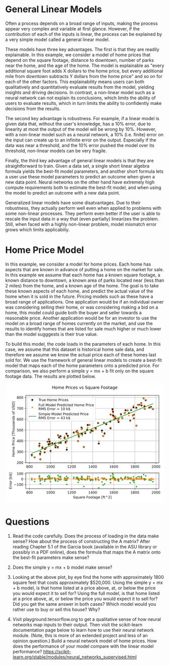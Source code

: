 # General Linear Models

Often a process depends on a broad range of inputs, making the process appear very complex and variable at first glance. However, if the contribution of each of the inputs is linear, the process can be explained by a very simple model called a general linear model.

These models have three key advantages. The first is that they are readily explainable. In this example, we consider a model of home prices that depend on the square footage, distance to downtown, number of parks near the home, and the age of the home. The model is explainable as "every additional square foot adds X dollars to the home price, but every additional mile from downtown subtracts Y dollars from the home price" and so on for each of the other factors. This explainability means users can both qualitatively and quantitatively evaluate results from the model, yielding insights and driving decisions. In contrast, a non-linear model such as a neural network can not explain its conclusions, which limits the ability of users to evaluate results, which in turn limits the ability to confidently make decisions from the results.

The second key advantage is robustness. For example, if a linear model is given data that, without the user's knowledge, has a 10% error, due to linearity at most the output of the model will be wrong by 10%. However, with a non-linear model such as a neural network, a 10% (i.e. finite) error on the input can create up to an infinite error on the output. Especially if the data was near a threshold, and the 10% error pushed the model over its threshold, non-linear models can be very fragile.

Finally, the third key advantage of general linear models is that they are straightforward to train. Given a data set, a single short linear algebra formula yields the best-fit model parameters, and another short formula lets a user use these model parameters to predict an outcome when given a new data point. Neural networks on the other hand have extremely high compute requirements both to estimate the best-fit model, and when using the model to predict an outcome with a new data point.

Generalized linear models have some disatvantages. Due to their robustness, they actually perform well even when applied to problems with some non-linear processes. They perform even better if the user is able to rescale the input data in a way that (even partially) linearizes the problem. Still, when faced with a highly non-linear problem, model mismatch error grows which limits applicabiliy.

# Home Price Model

In this example, we consider a model for home prices. Each home has aspects that are known in advance of putting a home on the market for sale. In this example we assume that each home has a known square footage, a known distance to downtown, a known area of parks located near (less than 2 miles) from the home, and a known age of the home. The goal is to take these known aspects of each home, and predict the actual value of the home when it is sold in the future. Pricing models such as these have a broad range of applications. One application would be if an individual owner was considering selling their home, or was considering making a bid on a home, this model could guide both the buyer and seller towards a reasonable price. Another application would be for an investor to use the model on a broad range of homes currently on the market, and use the results to identify homes that are listed for sale much higher or much lower than the model sugggests is their true value.

To build this model, the code loads in the parameters of each home. In this case, we assume that this dataset is historical home sale data, and therefore we assume we know the actual price each of these homes last sold for. We use the framework of general linear models to create a best-fit model that maps each of the home parameters onto a predicted price. For comparison, we also perform a simple y = mx + b fit only on the square footage data. The results are plotted below.

![Home Price Model](home_price_model.png?raw=true)

# Questions

1) Read the code carefully. Does the process of loading in the data make sense? How about the process of constructing the A matrix? After reading Chapter 5.1 of the Garcia book (available in the ASU library or possibly in a PDF online), does the formula that maps the A matrix onto the best-fit parameters make sense?

2) Does the simple y = mx + b model make sense?

3) Looking at the above plot, by eye find the home with approximately 1800 square feet that costs approximately $520,000. Using the simple y = mx + b model, is that home listed at a price above, at, or below the price you would expect it to sell for? Using the full model, is that home listed at a price above, at, or below the price you would expect it to sell for? Did you get the same answer in both cases? Which model would you rather use to buy or sell this house? Why?

4) Visit playground.tensorflow.org to get a qualitative sense of how neural networks map inputs to their output. Then visit the scikit-learn documentation page below to learn how to use their neural network module. (Note, this is more of an extended project and less of an opinion question.) Build a neural network model of home prices. How does the performance of your model compare with the linear model performance?
   https://scikit-learn.org/stable/modules/neural_networks_supervised.html
